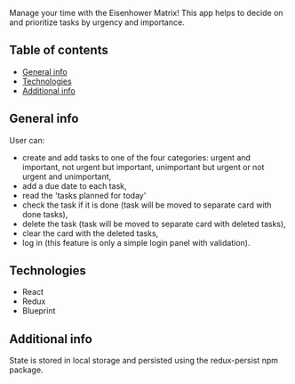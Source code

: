 Manage your time with the Eisenhower Matrix! This app helps to decide on and prioritize tasks by urgency and importance.

## Table of contents

- [General info](#general-info)
- [Technologies](#technologies)
- [Additional info](#additional-info)

## General info

User can:

- create and add tasks to one of the four categories: urgent and important, not urgent but important, unimportant but urgent or not urgent and unimportant,
- add a due date to each task,
- read the 'tasks planned for today'
- check the task if it is done (task will be moved to separate card with done tasks),
- delete the task (task will be moved to separate card with deleted tasks),
- clear the card with the deleted tasks,
- log in (this feature is only a simple login panel with validation).

## Technologies

- React
- Redux
- Blueprint

## Additional info

State is stored in local storage and persisted using the redux-persist npm package.
